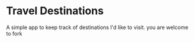 # Travel Destinations

A simple app to keep track of destinations I'd like to visit.
you are welcome to fork
